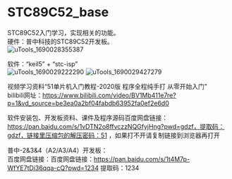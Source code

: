 # STC89C52_base
STC89C52入门学习，实现相关的功能。  
硬件：普中科技的STC89C52开发板。  
![uTools_1690028355387](https://github.com/AidenliuT/STC89C52_base/assets/16529020/059a5994-fdf9-460b-9d7f-98679d76f2d2)  

软件：“keil5” + “stc-isp”  
![uTools_1690029222290](https://github.com/AidenliuT/STC89C52_base/assets/16529020/566ceebc-0d90-47f5-96c2-bbf2c9a7c72e)
![uTools_1690029427279](https://github.com/AidenliuT/STC89C52_base/assets/16529020/df3f7a3d-33b3-4b97-ae7e-1a5fcf9c37d8)


视频学习资料“51单片机入门教程-2020版 程序全程纯手打 从零开始入门”  
bilibili网址：https://www.bilibili.com/video/BV1Mb411e7re?p=1&vd_source=be3ea0a2bf04fabdb63952fa0ef2e6d0  

软件安装包、开发板资料、课件及程序源码百度网盘链接：https://pan.baidu.com/s/1vDTN2o8ffvczzNQGfyjHng?pwd=gdzf，提取码：gdzf，链接里压缩包的解压密码：51 ，如果打不开请复制链接到浏览器再打开  

普中-2&3&4（A2/A3/A4）开发板：  
百度网盘链接：百度网盘链接：https://pan.baidu.com/s/1t4M7p-WfYE7tDi36qqa-cQ?pwd=1234 提取码：1234  
